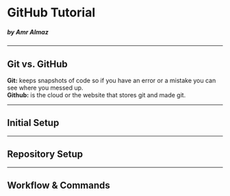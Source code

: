 # GitHub Tutorial

##### _by Amr Almaz_

---
## Git vs. GitHub
**Git:** keeps snapshots of code so if you have an error or a mistake you can see where you messed up.  
**Github:** is the cloud or the website that stores git and made git.  

---
## Initial Setup



---
## Repository Setup



---
## Workflow & Commands